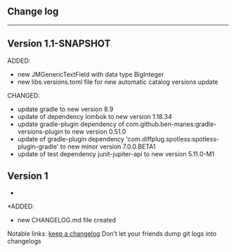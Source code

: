 ## Change log
----------------------

Version 1.1-SNAPSHOT
-------------

ADDED:

- new JMGenericTextField with data type BigInteger
- new libs.versions.toml file for new automatic catalog versions update

CHANGED:

- update gradle to new version 8.9
- update of dependency lombok to new version 1.18.34
- update gradle-plugin dependency of com.github.ben-manes:gradle-versions-plugin to new version 0.51.0
- update of gradle-plugin dependency 'com.diffplug.spotless:spotless-plugin-gradle' to new minor version 7.0.0.BETA1
- update of test dependency junit-jupiter-api to new version 5.11.0-M1

Version 1
-------------
*
*ADDED:

- new CHANGELOG.md file created

Notable links:
[keep a changelog](http://keepachangelog.com/en/1.0.0/) Don’t let your friends dump git logs into changelogs
